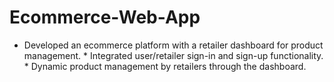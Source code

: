 # Ecommerce-Web-App
* Developed an ecommerce platform with a retailer dashboard for product management.  * Integrated user/retailer sign-in and sign-up functionality.  * Dynamic product management by retailers through the dashboard.
